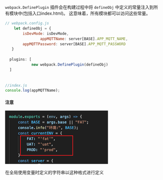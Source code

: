 `webpack.DefinePlugin` 插件会在构建过程中将 `defineObj` 中定义的常量注入到所有模块中(包括入口index.html)。 这意味着，所有模块都可以访问这些常量。

```js
// webpack.config.js
	let defineObj = {
        isDevMode: isDevMode,
				appMQTTName: server[BASE].APP_MQTT_NAME,
        appMQTTPassword: server[BASE].APP_MQTT_PASSWORD
   }
  
  plugins: [
			new webpack.DefinePlugin(defineObj)
  ]
  

//index.js
console.log(appMQTTName);
```

#### 注意

![image-20240410185544417](./assets/image-20240410185544417.png)

在全局使用变量时定义的字符串以这种格式进行定义 

